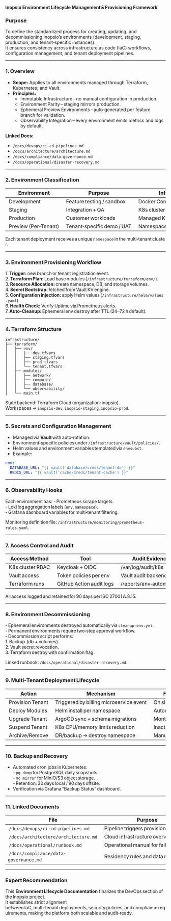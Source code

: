 **Inopsio Environment Lifecycle Management & Provisioning Framework**

### Purpose  
To define the standardized process for creating, updating, and decommissioning Inopsio’s environments (development, staging, production, and tenant‑specific instances).  
It ensures consistency across infrastructure as code (IaC) workflows, configuration management, and tenant deployment pipelines.

***

### 1. Overview  

- **Scope:** Applies to all environments managed through Terraform, Kubernetes, and Vault.  
- **Principles:**
  - Immutable Infrastructure – no manual configuration in production.  
  - Environment Parity – staging mirrors production.  
  - Ephemeral Preview Environments – auto‑generated per feature branch for validation.  
  - Observability Integration – every environment emits metrics and logs by default.  

**Linked Docs:**  
- `/docs/devops/ci-cd-pipelines.md`  
- `/docs/architecture/architecture.md`  
- `/docs/compliance/data-governance.md`  
- `/docs/operational/disaster-recovery.md`

***

### 2. Environment Classification  

| Environment | Purpose | Infrastructure | Lifecycle | Owner |
|--------------|----------|----------------|------------|--------|
| Development | Feature testing / sandbox | Docker Compose / K8s sandbox | 24 h reusable | Developer |
| Staging | Integration + QA | K8s cluster / Terraform apply | Persistent | QA Team |
| Production | Customer workloads | Managed K8s + Vault backend | Permanent | Ops Team |
| Preview (Per‑Tenant) | Tenant‑specific demo / UAT | Namespaced K8s isolates | Ephemeral | DevOps |

Each tenant deployment receives a unique `namespace` in the multi‑tenant cluster.

***

### 3. Environment Provisioning Workflow  

1. **Trigger:** new branch or tenant registration event.  
2. **Terraform Plan:** Load base modules (`/infrastructure/terraform/env/`).  
3. **Resource Allocation:** create namespace, DB, and storage volumes.  
4. **Secret Bootstrap:** fetched from Vault KV engine.  
5. **Configuration Injection:** apply Helm values (`/infrastructure/helm/values.yaml`).  
6. **Health Check:** Verify Uptime via Prometheus alerts.  
7. **Auto‑Cleanup:** Ephemeral env destroy after TTL (24–72 h default).  

***

### 4. Terraform Structure  

```
infrastructure/
├── terraform/
│   ├── env/
│   │   ├── dev.tfvars
│   │   ├── staging.tfvars
│   │   ├── prod.tfvars
│   │   └── tenant.tfvars
│   ├── modules/
│   │   ├── network/
│   │   ├── compute/
│   │   ├── database/
│   │   └── observability/
│   └── main.tf
```

State backend: Terraform Cloud (organization: inopsio).  
Workspaces → `inopsio-dev`, `inopsio-staging`, `inopsio-prod`.  

***

### 5. Secrets and Configuration Management  

- Managed via **Vault** with auto‑rotation.  
- Environment‑specific policies under `/infrastructure/vault/policies/`.  
- Helm values and environment variables templated via `envsubst`.  
- Example:

```yaml
env:
  DATABASE_URL: "{{ vault('database/creds/tenant-db') }}"
  REDIS_URL: "{{ vault('cache/creds/tenant-cache') }}"
```

***

### 6. Observability Hooks  

Each environment has:
- Prometheus scrape targets.  
- Loki log aggregation labels (`env`, `namespace`).  
- Grafana dashboard variables for multi‑tenant filtering.

Monitoring definition file: `/infrastructure/monitoring/prometheus-rules.yaml`.

***

### 7. Access Control and Audit  

| Access Method | Tool | Audit Evidence |
|---------------|------|----------------|
| K8s cluster RBAC | Keycloak + OIDC | /var/log/audit/k8s |
| Vault access | Token policies per env | Vault audit backend |
| Terraform runs | GitHub Action audit logs | /reports/env‑automation/ |

All access logged and retained for 90 days per ISO 27001 A.8.15.

***

### 8. Environment Decommissioning  

- Ephemeral environments destroyed automatically via `cleanup‑env.yml`.  
- Permanent environments require two‑step approval workflow.  
- Decommission script performs:  
  1. Backup  (db + volumes).  
  2. Vault secret revocation.  
  3. Terraform destroy with confirmation flag.  

Linked runbook: `/docs/operational/disaster-recovery.md`.

***

### 9. Multi‑Tenant Deployment Lifecycle  

| Action | Mechanism | Frequency |
|---------|------------|-----------|
| Provision Tenant | Triggered by billing microservice event | On signup |
| Deploy Modules | Helm install per namespace | Automated |
| Upgrade Tenant | ArgoCD sync + schema migrations | Monthly |
| Suspend Tenant | K8s CPU/memory limits reduction | Inactivity > 90 days |
| Archive/Remove | DR/backup → destroy namespace | Manual approval |

***

### 10. Backup and Recovery  

- Automated cron jobs in Kubernetes:  
  - `pg_dump` for PostgreSQL daily snapshots.  
  - `mc mirror` for MinIO/S3 object storage.  
  - Retention: 30 days local / 90 days offsite.  
- Verification via Grafana “Backup Status” dashboard.  

***

### 11. Linked Documents  

| File | Purpose |
|-------|----------|
| `/docs/devops/ci-cd-pipelines.md` | Pipeline triggers provisioning stages |
| `/docs/architecture/architecture.md` | Cloud infrastructure overview |
| `/docs/operational/runbook.md` | Operational manual for failovers |
| `/docs/compliance/data-governance.md` | Residency rules and data retention |

***

### Expert Recommendation  

This **Environment Lifecycle Documentation** finalizes the DevOps section of the Inopsio project.  
It establishes strict alignment between IaC, multi‑tenant deployments, security policies, and compliance requirements, making the platform both scalable and audit‑ready.